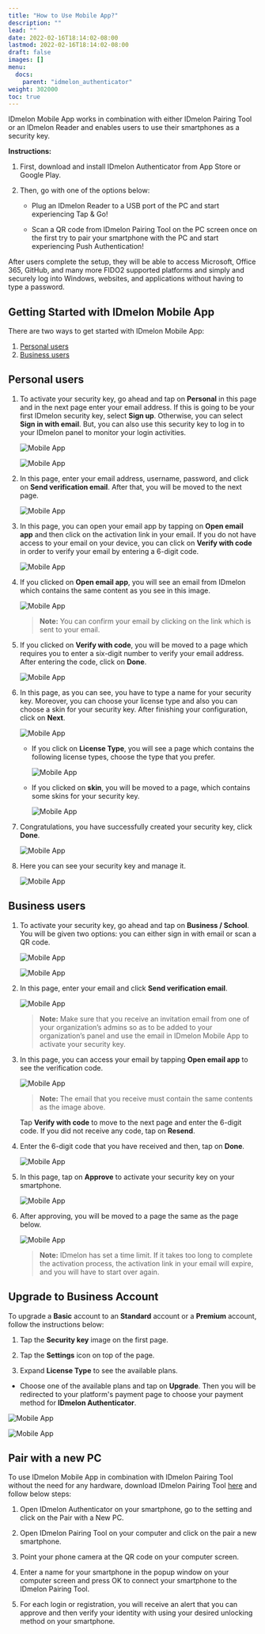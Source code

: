 ```yaml
---
title: "How to Use Mobile App?"
description: ""
lead: ""
date: 2022-02-16T18:14:02-08:00
lastmod: 2022-02-16T18:14:02-08:00
draft: false
images: []
menu:
  docs:
    parent: "idmelon_authenticator"
weight: 302000
toc: true
---
```


IDmelon Mobile App works in combination with either IDmelon Pairing Tool or an IDmelon Reader and enables users to use their smartphones as a security key.  

**Instructions:**  

1. First, download and install IDmelon Authenticator from App Store or Google Play.  

2. Then, go with one of the options below:  

    - Plug an IDmelon Reader to a USB port of the PC and start experiencing Tap & Go!  

    - Scan a QR code from IDmelon Pairing Tool on the PC screen once on the first try to pair your smartphone with the PC and start experiencing Push Authentication!  

After users complete the setup, they will be able to access Microsoft, Office 365, GitHub, and many more FIDO2 supported platforms and simply and securely log into Windows, websites, and applications without having to type a password.  

## Getting Started with IDmelon Mobile App  

There are two ways to get started with IDmelon Mobile App:  

1. [Personal users](#personal-users)  
2. [Business users](#business-users)  

## Personal users  

1. To activate your security key, go ahead and tap on **Personal** in this page and in the next page enter your email address. If this is going to be your first IDmelon security key, select **Sign up**. Otherwise, you can select **Sign in with email**. But, you can also use this security key to log in to your IDmelon panel to monitor your login activities.  

    ![Mobile App](/images/vendor/MobileApp/1.jpg)  

    ![Mobile App](/images/vendor/MobileApp/1-personal.jpg)  

2. In this page, enter your email address, username, password, and click on **Send verification email**. After that, you will be moved to the next page.  

    ![Mobile App](/images/vendor/MobileApp/2-personal.jpg)  

3. In this page, you can open your email app by tapping on **Open email app** and then click on the activation link in your email. If you do not have access to your email on your device, you can click on **Verify with code** in order to verify your email by entering a 6-digit code.  

    ![Mobile App](/images/vendor/MobileApp/3.jpg)  

4. If you clicked on **Open email app**, you will see an email from IDmelon which contains the same content as you see in this image.  

    ![Mobile App](/images/vendor/MobileApp/4.jpg)  

    > **Note:** You can confirm your email by clicking on the link which is sent to your email.  

5. If you clicked on **Verify with code**, you will be moved to a page which requires you to enter a six-digit number to verify your email address. After entering the code, click on **Done**.  

    ![Mobile App](/images/vendor/MobileApp/5.jpg)  

6. In this page, as you can see, you have to type a name for your security key. Moreover, you can choose your license type and also you can choose a skin for your security key. After finishing your configuration, click on **Next**.  

    ![Mobile App](/images/vendor/MobileApp/6-personal.jpg)  

    - If you click on **License Type**, you will see a page which contains the following license types, choose the type that you prefer.  

        ![Mobile App](/images/vendor/MobileApp/6-1-personal.jpg)  

    - If you clicked on **skin**, you will be moved to a page, which contains some skins for your security key.  

        ![Mobile App](/images/vendor/MobileApp/6-2-personal.jpg)  

7. Congratulations, you have successfully created your security key, click **Done**.  

    ![Mobile App](/images/vendor/MobileApp/7-personal.jpg)  

8. Here you can see your security key and manage it.  

    ![Mobile App](/images/vendor/MobileApp/8-personal.jpg)  

## Business users

1. To activate your security key, go ahead and tap on **Business / School**. You will be given two options: you can either sign in with email or scan a QR code.  

    ![Mobile App](/images/vendor/MobileApp/1.jpg)  

    ![Mobile App](/images/vendor/MobileApp/1-business.jpg)  

2. In this page, enter your email and click **Send verification email**.  

    ![Mobile App](/images/vendor/MobileApp/2-business.jpg)  

    > **Note:** Make sure that you receive an invitation email from one of your organization’s admins so as to be added to your organization’s panel and use the email in IDmelon Mobile App to activate your security key.  

3. In this page, you can access your email by tapping **Open email app** to see the verification code.  

    ![Mobile App](/images/vendor/MobileApp/4.jpg)  

    > **Note:** The email that you receive must contain the same contents as the image above.  

    Tap **Verify with code** to move to the next page and enter the 6-digit code. If you did not receive any code, tap on **Resend**.  

4. Enter the 6-digit code that you have received and then, tap on **Done**.  

    ![Mobile App](/images/vendor/MobileApp/5.jpg)  

5. In this page, tap on **Approve** to activate your security key on your smartphone.  

    ![Mobile App](/images/vendor/MobileApp/6-business.jpg)  

6. After approving, you will be moved to a page the same as the page below.  

    ![Mobile App](/images/vendor/MobileApp/8-business.jpg)

    > **Note:** IDmelon has set a time limit. If it takes too long to complete the activation process, the activation link in your email will expire, and you will have to start over again.

## Upgrade to Business Account  

To upgrade a **Basic** account to an **Standard** account or a **Premium** account, follow the instructions below:  

1. Tap the **Security key** image on the first page.  

2. Tap the **Settings** icon on top of the page.  

3. Expand **License Type** to see the available plans.  

- Choose one of the available plans and tap on **Upgrade**. Then you will be redirected to your platform's payment page to choose your payment method for **IDmelon Authenticator**.  

![Mobile App](/images/vendor/MobileApp/setting.jpg)  

![Mobile App](/images/vendor/MobileApp/license-type.jpg)  

## Pair with a new PC  

To use IDmelon Mobile App in combination with IDmelon Pairing Tool without the need for any hardware, download IDmelon Pairing Tool [here](https://www.idmelon.com/download) and follow below steps:  

1. Open IDmelon Authenticator on your smartphone, go to the setting and click on the Pair with a New PC.  

2. Open IDmelon Pairing Tool on your computer and click on the pair a new smartphone.  

3. Point your phone camera at the QR code on your computer screen.  

4. Enter a name for your smartphone in the popup window on your computer screen and press OK to connect your smartphone to the IDmelon Pairing Tool.  

5. For each login or registration, you will receive an alert that you can approve and then verify your identity with using your desired unlocking method on your smartphone.
